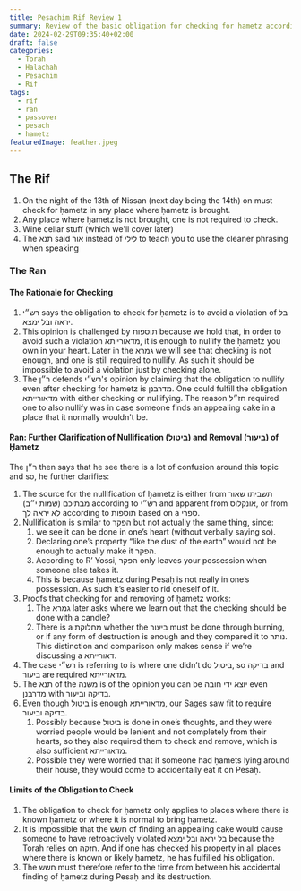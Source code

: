 ```yaml
---
title: Pesachim Rif Review 1
summary: Review of the basic obligation for checking for hametz according to the Rif and Ran.
date: 2024-02-29T09:35:40+02:00
draft: false
categories:
  - Torah
  - Halachah
  - Pesachim
  - Rif
tags:
  - rif
  - ran
  - passover
  - pesach
  - hametz
featuredImage: feather.jpeg
---
```


## The Rif

1. On the night of the 13th of Nissan (next day being the 14th) on must check for ḥametz in any place where ḥametz is brought.
2. Any place where ḥametz is not brought, one is not required to check.
3. Wine cellar stuff (which we'll cover later)
4. The תנא said אור instead of לילי to teach you to use the cleaner phrasing when speaking

### The Ran

#### The Rationale for Checking

1. רש״י says the obligation to check for ḥametz is to avoid a violation of בל יראה ובל ימצא.
2. This opinion is challenged by תוספות because we hold that, in order to avoid such a violation מדאורייתא, it is enough to nullify the ḥametz you own in your heart. Later in the גמרא we will see that checking is not enough, and one is still required to nullify. As such it should be impossible to avoid a violation just by checking alone.
3. The ר״ן defends רש״י's opinion by claiming that the obligation to nullify even after checking for hametz is מדרבנן. One could fulfill the obligation מדאורייתא with either checking or nullifying. The reason חז״ל required one to also nullify was in case someone finds an appealing cake in a place that it normally wouldn't be.

#### Ran: Further Clarification of Nullification (ביטול) and Removal (ביעור) of Ḥametz

The ר״ן then says that he see there is a lot of confusion around this topic and so, he further clarifies:

1. The source for the nullification of ḥametz is either from תשביתו שאור מבתיכם (שמות י״ב) according to רש״י and apparent from אונקלוס, or from לא יראה לך according to תוספות based on a ספרי.
2. Nullification is similar to הפקר but not actually the same thing, since:
   1. we see it can be done in one’s heart (without verbally saying so).
   2. Declaring one’s property “like the dust of the earth” would not be enough to actually make it הפקר.
   3. According to R’ Yossi, הפקר only leaves your possession when someone else takes it.
   4. This is because ḥametz during Pesaḥ is not really in one’s possession. As such it’s easier to rid oneself of it.
3. Proofs that checking for and removing of ḥametz works:
   1. The גמרא later asks where we learn out that the checking should be done with a candle?
   2. There is a מחלוקת whether the ביעור must be done through burning, or if any form of destruction is enough and they compared it to נותר. This distinction and comparison only makes sense if we’re discussing a דאורייתא.
4. The case רש״י is referring to is where one didn’t do ביטול, so בדיקה and ביעור are required מדאורייתא.
5. The תנא of the משנה is of the opinion you can be יוצא ידי חובה even מדרבנן with בדיקה וביעור.
6. Even though ביטול is enough מדאורייתא, our Sages saw fit to require בדיקה וביעור.
   1. Possibly because ביטול is done in one’s thoughts, and they were worried people would be lenient and not completely from their hearts, so they also required them to check and remove, which is also sufficient מדאורייתא.
   2. Possible they were worried that if someone had ḥamets lying around their house, they would come to accidentally eat it on Pesaḥ.

#### Limits of the Obligation to Check

1. The obligation to check for ḥametz only applies to places where there is known ḥametz or where it is normal to bring ḥametz.
2. It is impossible that the חשש of finding an appealing cake would cause someone to have retroactively violated בל יראה ובל ימצא because the Torah relies on חזקה. And if one has checked his property in all places where there is known or likely ḥametz, he has fulfilled his obligation.
3. The חשש must therefore refer to the time from between his accidental finding of ḥametz during Pesaḥ and its destruction.
